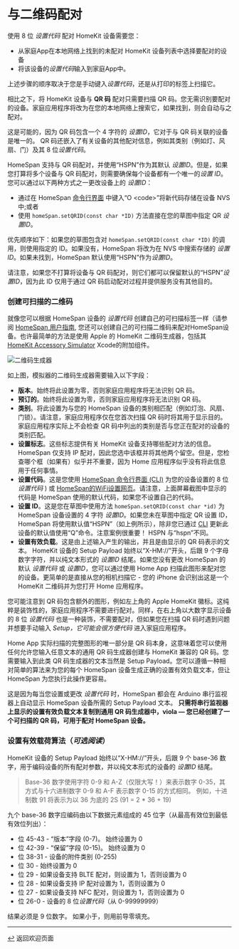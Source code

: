 <!---
<p>时间：2023.7.26翻译</p>
-->

# 与二维码配对

使用 8 位 *设置代码* 配对 HomeKit 设备需要您：

* 从家庭App在本地网络上找到的未配对 HomeKit 设备列表中选择要配对的设备
* 将该设备的*设置代码*输入到家庭App中。

上述步骤的顺序取决于您是手动键入*设置代码*，还是从打印的标签上扫描它。

相比之下，将 HomeKit 设备与 **QR 码** 配对只需要扫描 QR 码。您无需识别要配对的设备。家庭应用程序将改为在您的本地网络上搜索它，如果找到，则会自动与之配对。

这是可能的，因为 QR 码包含一个 4 字符的 *设置ID*，它对于与 QR 码关联的设备是唯一的。 QR 码还嵌入了有关设备的其他配对信息，例如其类别（例如灯、风扇、门）及其 8 位*设置代码*。

HomeSpan 支持与 QR 码配对，并使用“HSPN”作为其默认 *设置ID*。但是，如果您打算将多个设备与 QR 码配对，则需要确保每个设备都有一个唯一的*设置 ID*。您可以通过以下两种方式之一更改设备上的 *设置ID*：

* 通过在 HomeSpan [命令行界面](https://github.com/HomeSpan/HomeSpan/blob/master/docs/CLI.md) 中键入“O \<code\>”将新代码存储在设备 NVS 中;或者
* 使用 `homeSpan.setQRID(const char *ID)` 方法直接在您的草图中指定 QR *设置ID*。
  
优先顺序如下：如果您的草图包含对 `homeSpan.setQRID(const char *ID)` 的调用，则使用指定的 ID。如果没有，HomeSpan 将改为在 NVS 中搜索存储的 *设置ID*。如果未找到，HomeSpan 默认使用“HSPN”作为*设置ID*。
  
请注意，如果您不打算将设备与 QR 码配对，则它们都可以保留默认的“HSPN”*设置ID*，因为此 ID 仅用于通过 QR 码启动配对过程并提供服务没有其他目的。

### 创建可扫描的二维码

就像您可以根据 HomeSpan 设备的 *设置代码* 创建自己的可扫描标签一样（请参阅 [HomeSpan 用户指南](/UserGuide.md#创建可扫描的二维码), 您还可以创建自己的可扫描二维码来配对HomeSpan设备。也许最简单的方法是使用 Apple 的 HomeKit 二维码生成器，包括其 [HomeKit Accessory Simulator](https://developer.apple.com/documentation/homekit/testing_your_app_with_the_homekit_accessory_simulator ) Xcode的附加组件。

![二维码生成器](images/QRCode.png)

如上图，模拟器的二维码生成器需要输入以下字段：

* **版本**。始终将此设置为零，否则家庭应用程序将无法识别 QR 码。
* **预订的**。始终将此设置为零，否则家庭应用程序将无法识别 QR 码。
* **类别**。将此设置为与您的 HomeSpan 设备的类别相匹配（例如灯泡、风扇、门锁）。请注意，家庭应用程序仅在您首次扫描 QR 码时将其用于显示目的。家庭应用程序实际上不会检查 QR 码中列出的类别是否与您正在配对的设备的类别匹配。
* **设置标志**。这些标志提供有关 HomeKit 设备支持哪些配对方法的信息。 HomeSpan 仅支持 IP 配对，因此您选中该框并将其他两个留空。但是，您检查哪个框（如果有）似乎并不重要，因为 Home 应用程序似乎没有将此信息用于任何事情。
* **设置代码**。这是您使用 [HomeSpan 命令行界面 (CLI)](h/CLI.md) 为您的设备设置的 8 位 *设置代码* ) 或 [HomeSpan的WiFi设置网页](/UserGuide.md#HomeSpan的WiFi设置网页)。请注意，上面屏幕截图中显示的代码是 HomeSpan 使用的默认代码，如果您不设置自己的代码。
* **设置 ID**。这是您在草图中使用方法 `homeSpan.setQRID(const char *id)` 为 HomeSpan 设备设置的 4 字符 *设置ID*。如果您未在草图中指定 QR 设置 ID，HomeSpan 将使用默认值“HSPN”（如上例所示），除非您已通过 [CLI](CLI.md) 更新此设备的默认值使用“Q”命令。注意案例很重要！ HSPN 与“hspn”不同。
* **设置有效负载**。这是由上述输入产生的输出，并且是由显示的 QR 码表示的文本。 HomeKit 设备的 Setup Payload 始终以“X-HM://”开头，后跟 9 个字母数字字符，并以纯文本形式的 *设置ID* 结尾。如果您没有更改 HomeSpan 的默认 *设置代码* 或 *设置ID*，您可以通过使用 Home App 扫描此图形来配对您的设备。更简单的是直接从您的相机扫描它 - 您的 iPhone 会识别出这是一个 HomeKit 二维码并为您打开 Home 应用程序。

您可能注意到 QR 码包含额外的图形，例如左上角的 Apple HomeKit 徽标。这纯粹是装饰性的，家庭应用程序不需要进行配对。同样，在右上角以大数字显示设备的 8 位 *设置代码* 也是一种装饰，不需要配对，但如果您在扫描 QR 码时遇到问题并想要手动输入 *Setup，它可能会很方便代码* 进入家庭应用程序。

Home App 实际扫描的完整图形的唯一部分是 QR 码本身，这意味着您可以使用任何允许您输入任意文本的通用 QR 码生成器创建与 HomeKit 兼容的 QR 码。您需要输入到此类 QR 码生成器的文本当然是 Setup Payload。您可以遵循一种相对简单的算法来为您的每个 HomeSpan 设备生成正确的设置有效负载文本，但让 HomeSpan 为您执行此操作更容易。

这是因为每当您设置或更改 *设置代码* 时，HomeSpan 都会在 Arduino 串行监视器上自动显示 HomeSpan 设备所需的 Setup Payload 文本。 **只需将串行监视器上显示的设置有效负载文本复制到通用 QR 码生成器中，viola — 您已经创建了一个可扫描的 QR 码，可用于配对 HomeSpan 设备。**

### 设置有效载荷算法（*可选阅读*）

HomeKit 设备的 Setup Payload 始终以“X-HM://”开头，后跟 9 个 base-36 数字，用于编码设备的所有配对参数，并以纯文本形式的设备的 *设置ID* 结尾。

> Base-36 数字使用字符 0-9 和 A-Z（仅限大写！）来表示数字 0-35，其方式与十六进制数字 0-9 和 A-F 表示数字 0-15 的方式相同。 例如，十进制数 91 将表示为以 36 为底的 2S (91 = 2 * 36 + 19)

九个 base-36 数字应编码由以下数据元素组成的 45 位字（从最高有效位到最低有效位列出）：

* 位 45-43 - “版本”字段 (0-7)。 始终设置为 0
* 位 42-39 - “保留”字段 (0-15)。 始终设置为 0
* 位 38-31 - 设备的附件类别 (0-255)
* 位 30 - 始终设置为 0
* 位 29 - 如果设备支持 BLTE 配对，则设置为 1，否则设置为 0
* 位 28 - 如果设备支持 IP 配对设置为 1，否则设置为 0
* 位 27 - 如果设备支持 NFC 配对，则设置为 1，否则设置为 0
* 位 26-0 - 设备的 8 位*设置代码*（从 0-99999999）

结果必须是 9 位数字。 如果小于，则用前导零填充。

---

[↩️](../README.md) 返回欢迎页面


